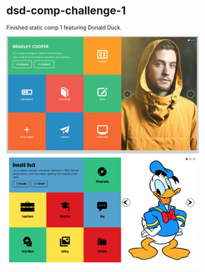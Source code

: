 # dsd-comp-challenge-1
Finished static comp 1 featuring Donald Duck.

![Alt-text](https://github.com/dsdunn/dsd-comp-challenge-1/blob/master/screenshots/template.png?raw=true)
![Alt-text](https://github.com/dsdunn/dsd-comp-challenge-1/blob/master/screenshots/DuckScreenshot.png?raw=true)
